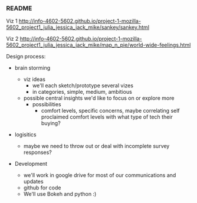 ### README

Viz 1 
http://info-4602-5602.github.io/project-1-mozilla-5602_project1_julia_jessica_jack_mike/sankey/sankey.html

Viz 2
http://info-4602-5602.github.io/project-1-mozilla-5602_project1_julia_jessica_jack_mike/map_n_pie/world-wide-feelings.html


Design process:
- brain storming
	- viz ideas
		- we'll each sketch/prototype several vizes
		- in categories, simple, medium, ambitious 
	-	possible central insights we'd like to focus on or explore more
		- possibilities
			- comfort levels, specific concerns, maybe correlating self proclaimed comfort levels with what type of tech their buying? 
- logisitics
	- maybe we need to throw out or deal with incomplete survey responses? 
	
- Development
	- we'll work in google drive for most of our communications and updates
	- github for code 
	- We'll use Bokeh and python :)
